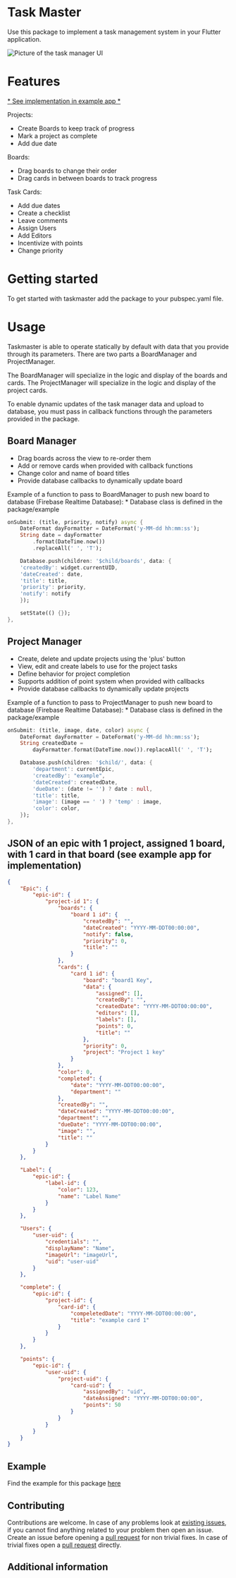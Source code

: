 <!--
This README describes the package. If you publish this package to pub.dev,
this README's contents appear on the landing page for your package.

For information about how to write a good package README, see the guide for
[writing package pages](https://dart.dev/guides/libraries/writing-package-pages).

For general information about developing packages, see the Dart guide for
[creating packages](https://dart.dev/guides/libraries/create-library-packages)
and the Flutter guide for
[developing packages and plugins](https://flutter.dev/developing-packages).
-->

# Task Master

Use this package to implement a task management system in your Flutter application.

![Picture of the task manager UI](./docs/Task%20Manager.png)

# Features

[* See implementation in example app *](./example/README.md)

Projects:
- Create Boards to keep track of progress 
- Mark a project as complete
- Add due date

Boards:
- Drag boards to change their order
- Drag cards in between boards to track progress

Task Cards:
- Add due dates
- Create a checklist
- Leave comments
- Assign Users
- Add Editors
- Incentivize with points
- Change priority


# Getting started

To get started with taskmaster add the package to your pubspec.yaml file.

# Usage

Taskmaster is able to operate statically by default with data that you provide through its parameters. There are two parts a BoardManager and ProjectManager.

The BoardManager will specialize in the logic and display of the boards and cards. 
The ProjectManager will specialize in the logic and display of the project cards.

To enable dynamic updates of the task manager data and upload to database, you must pass in callback functions through the parameters provided in the package.

## Board Manager

- Drag boards across the view to re-order them
- Add or remove cards when provided with callback functions
- Change color and name of board titles
- Provide database callbacks to dynamically update board

Example of a function to pass to BoardManager to push new board to database (Firebase Realtime Database):
\* Database class is defined in the package/example

```dart
onSubmit: (title, priority, notify) async {
    DateFormat dayFormatter = DateFormat('y-MM-dd hh:mm:ss');
    String date = dayFormatter
        .format(DateTime.now())
        .replaceAll(' ', 'T');

    Database.push(children: '$child/boards', data: {
    'createdBy': widget.currentUID,
    'dateCreated': date,
    'title': title,
    'priority': priority,
    'notify': notify
    });

    setState(() {});
},
```

## Project Manager

- Create, delete and update projects using the 'plus' button
- View, edit and create labels to use for the project tasks
- Define behavior for project completion
- Supports addition of point system when provided with callbacks
- Provide database callbacks to dynamically update projects

Example of a function to pass to ProjectManager to push new board to database (Firebase Realtime Database):
\* Database class is defined in the package/example

```dart
onSubmit: (title, image, date, color) async {
    DateFormat dayFormatter = DateFormat('y-MM-dd hh:mm:ss');
    String createdDate =
        dayFormatter.format(DateTime.now()).replaceAll(' ', 'T');

    Database.push(children: '$child/', data: {
        'department': currentEpic,
        'createdBy': "example",
        'dateCreated': createdDate,
        'dueDate': (date != '') ? date : null,
        'title': title,
        'image': (image == ' ') ? 'temp' : image,
        'color': color,
    });
},
```

## JSON of an epic with 1 project, assigned 1 board, with 1 card in that board (see example app for implementation)
```json
{
    "Epic": {
        "epic-id": {
            "project-id 1": {
                "boards": {
                    "board 1 id": {
                        "createdBy": "",
                        "dateCreated": "YYYY-MM-DDT00:00:00",
                        "notify": false,
                        "priority": 0,
                        "title": ""
                    }
                },
                "cards": {
                    "card 1 id": {
                        "board": "board1 Key",
                        "data": {
                            "assigned": [],
                            "createdBy": "",
                            "createdDate": "YYYY-MM-DDT00:00:00",
                            "editors": [],
                            "labels": [],
                            "points": 0,
                            "title": ""
                        },
                        "priority": 0,
                        "project": "Project 1 key"
                    }
                },
                "color": 0,
                "completed": {
                    "date": "YYYY-MM-DDT00:00:00",
                    "department": ""
                },
                "createdBy": "",
                "dateCreated": "YYYY-MM-DDT00:00:00",
                "department": "",
                "dueDate": "YYYY-MM-DDT00:00:00",
                "image": "",
                "title": ""
            }
        }
    },

    "Label": {
        "epic-id": {
            "label-id": {
                "color": 123,
                "name": "Label Name"
            }
        }
    },

    "Users": {
        "user-uid": {
            "credentials": "",
            "displayName": "Name",
            "imageUrl": "imageUrl",
            "uid": "user-uid"
        }
    },

    "complete": {
        "epic-id": {
            "project-id": {
                "card-id": {
                    "compeletedDate": "YYYY-MM-DDT00:00:00",
                    "title": "example card 1"
                }
            }
        }
    },

    "points": {
        "epic-id": {
            "user-uid": {
                "project-uid": {
                    "card-uid": {
                        "assignedBy": "uid",
                        "dateAssigned": "YYYY-MM-DDT00:00:00",
                        "points": 50
                    }
                }
            }
        }
    }
}
```

## Example

Find the example for this package [here]()

## Contributing

Contributions are welcome. In case of any problems look at [existing issues](), if you cannot find anything related to your problem then open an issue. Create an issue before opening a [pull request]() for non trivial fixes. In case of trivial fixes open a [pull request]() directly.

## Additional information


